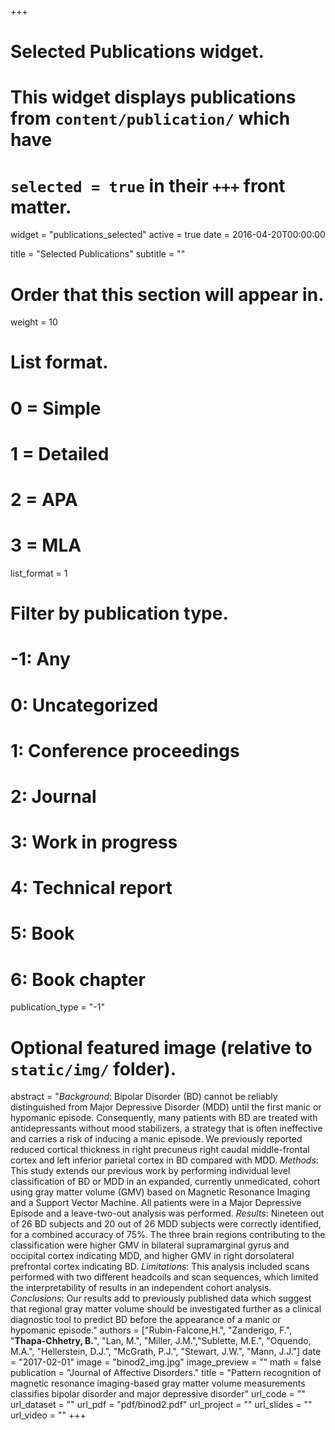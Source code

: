 +++
# Selected Publications widget.
# This widget displays publications from `content/publication/` which have
# `selected = true` in their `+++` front matter.
widget = "publications_selected"
active = true
date = 2016-04-20T00:00:00

title = "Selected Publications"
subtitle = ""

# Order that this section will appear in.
weight = 10

# List format.
#   0 = Simple
#   1 = Detailed
#   2 = APA
#   3 = MLA
list_format = 1

# Filter by publication type.
# -1: Any
#  0: Uncategorized
#  1: Conference proceedings
#  2: Journal
#  3: Work in progress
#  4: Technical report
#  5: Book
#  6: Book chapter
publication_type = "-1"

# Optional featured image (relative to `static/img/` folder).
abstract = "*Background*: Bipolar Disorder (BD) cannot be reliably distinguished from Major Depressive Disorder (MDD) until the first manic or hypomanic episode. Consequently, many patients with BD are treated with antidepressants without mood stabilizers, a strategy that is often ineffective and carries a risk of inducing a manic episode. We previously reported reduced cortical thickness in right precuneus
right caudal middle-frontal cortex and left inferior parietal cortex in BD compared with MDD.
*Methods*: This study extends our previous work by performing individual level classification of BD or MDD in an expanded, currently unmedicated, cohort using gray matter volume (GMV) based on Magnetic Resonance Imaging and a Support Vector Machine. All patients were in a Major Depressive Episode and a leave-two-out analysis was performed.
*Results*: Nineteen out of 26 BD subjects and 20 out of 26 MDD subjects were correctly identified, for a combined accuracy of 75%. The three brain regions contributing to the classification were higher GMV in bilateral supramarginal gyrus and occipital cortex indicating MDD, and higher GMV in right dorsolateral prefrontal cortex indicating BD.
*Limitations*: This analysis included scans performed with two different headcoils and scan sequences, which limited the interpretability of results in an independent cohort analysis.
*Conclusions*: Our results add to previously published data which suggest that regional gray matter volume should be investigated further as a clinical diagnostic tool to predict BD before the appearance of a manic or hypomanic episode."
authors = ["Rubin-Falcone,H.", "Zanderigo, F.", "**Thapa-Chhetry, B.**", "Lan, M.", "Miller, J.M.","Sublette, M.E.", "Oquendo, M.A.", "Hellerstein, D.J.", "McGrath, P.J.", "Stewart, J.W.", "Mann, J.J."]
date = "2017-02-01"
image = "binod2_img.jpg"
image_preview = "" 
math = false
publication = "Journal of Affective Disorders."
title = "Pattern recognition of magnetic resonance imaging-based gray matter volume measurements classifies bipolar disorder and major depressive disorder"
url_code = ""
url_dataset = ""
url_pdf = "pdf/binod2.pdf"
url_project = ""
url_slides = ""
url_video = ""
+++

